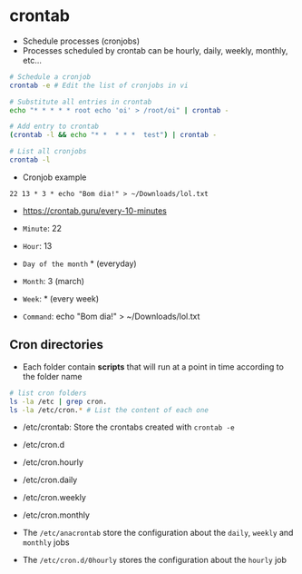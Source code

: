 # crontab

- Schedule processes (cronjobs)
- Processes scheduled by crontab can be hourly, daily, weekly, monthly, etc...

```sh
# Schedule a cronjob
crontab -e # Edit the list of cronjobs in vi

# Substitute all entries in crontab
echo "* * * * * root echo 'oi' > /root/oi" | crontab -

# Add entry to crontab
(crontab -l && echo "* *  * * *  test") | crontab -

# List all cronjobs
crontab -l
```

- Cronjob example

```vi
22 13 * 3 * echo "Bom dia!" > ~/Downloads/lol.txt
```

- <https://crontab.guru/every-10-minutes>

- `Minute`: 22
- `Hour`: 13
- `Day of the month` \* (everyday)
- `Month`: 3 (march)
- `Week`: \* (every week)
- `Command`: echo "Bom dia!" > ~/Downloads/lol.txt

## Cron directories

- Each folder contain **scripts** that will run at a point in time according to the folder name

```sh
# list cron folders
ls -la /etc | grep cron.
ls -la /etc/cron.* # List the content of each one
```

- /etc/crontab: Store the crontabs created with `crontab -e`
- /etc/cron.d
- /etc/cron.hourly
- /etc/cron.daily
- /etc/cron.weekly
- /etc/cron.monthly

- The `/etc/anacrontab` store the configuration about the `daily`, `weekly` and `monthly` jobs
- The `/etc/cron.d/0hourly` stores the configuration about the `hourly` job
